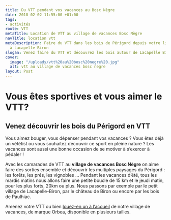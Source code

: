 ```yaml
---
title: Du VTT pendant vos vacances au Bosc Nègre
date: 2018-02-02 11:55:00 +01:00
tags:
- activités
route: VTT
metaTitle: Location de VTT au village de vacances Bosc Nègre
navTitle: location vtt
metaDescription: Faire du VTT dans les bois de Périgord depuis votre lieu de vacances
  à Lacapelle-Biron
slogan: Venez faire du VTT et découvrez les bois autour de Lacapelle Biron
cover:
  image: "/uploads/vtt%20au%20bosc%20negre%20.jpg"
  alt: vtt au village de vacances bosc negre
layout: Post
---
```


# Vous êtes sportives et vous aimer le VTT?

## Venez découvrir les bois du Périgord en VTT

Vous aimez bouger, vous dépenser pendant vos vacances ? Vous êtes déjà un vététist ou vous souhaitez découvrir ce sport en pleine nature ? Les vacances sont aussi une bonne occasion de se motiver à s’exercer à pédaler !

Avec les camarades de VTT au **village de vacances Bosc Nègre** on aime faire des sorties ensemble et découvrir les multiples paysages du Périgord : les forêts, les prés, les vignobles ... Pendant les vacances d’été, tous les mardis matins nous allons faire une petite boucle de 15 km et le jeudi matin, pour les plus forts, 20km ou plus. Nous passons par exemple par le petit village de Lacapelle-Biron, par le château de Biron ou encore par les bois de Paulhiac.

Amenez votre VTT ou bien [louez-en un à l’accueil](/sport/) de notre village de vacances, de marque Orbea, disponible en plusieurs tailles.
